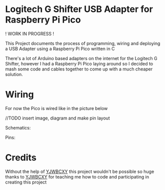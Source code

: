 # Logitech G Shifter USB Adapter for Raspberry Pi Pico 

! WORK IN PROGRESS !

This Project documents the process of programming, wiring and deploying a USB Adapter using a Raspberry Pi Pico written in C

There's a lot of Arduino based adapters on the internet for the Logitech G Shifter, however I had a Raspberry Pi Pico laying around so I decided to mash some code and cables together to come up with a much cheaper solution.

# Wiring

For now the Pico is wired like in the picture below

 //TODO insert image, diagram and make pin layout

Schematics:

Pins:

# Credits

Without the help of [YJWBCXY](https://github.com/YJWBCXY) this project wouldn't be possible so huge thanks to [YJWBCXY](https://github.com/YJWBCXY) for teaching me how to code and participating in creating this project 